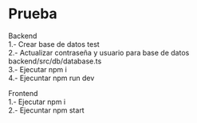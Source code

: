 # Prueba

Backend <br>
1.- Crear base de datos test <br>
2.- Actualizar contraseña y usuario para base de datos backend/src/db/database.ts <br>
3.- Ejecutar npm i <br>
4.- Ejecuntar npm run dev <br>

Frontend <br>
1.- Ejecutar npm i <br>
2.- Ejecuntar npm start <br>
